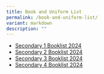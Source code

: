 ```yaml
---
title: Book and Uniform List
permalink: /book-and-uniform-list/
variant: markdown
description: ""
---
```

* [Secondary 1 Booklist 2024](/files/Booklist/S1_Booklist_2024.pdf)
* [Secondary 2 Booklist 2024](/files/Booklist/S2_Booklist_2024.pdf)
* [Secondary 3 Booklist 2024](/files/Booklist/S3_Booklist_2024.pdf)
* [Secondary 4 Booklist 2024](/files/Booklist/S4_Booklist_2024.pdf)